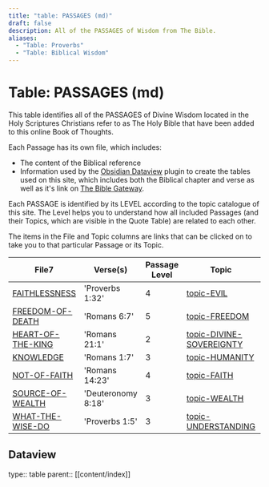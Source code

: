 ```yaml
---
title: "table: PASSAGES (md)"
draft: false
description: All of the PASSAGES of Wisdom from The Bible.
aliases:
  - "Table: Proverbs"
  - "Table: Biblical Wisdom"
---
```

# Table: PASSAGES (md)
This table identifies all of the PASSAGES of Divine Wisdom located in the Holy Scriptures Christians refer to as The Holy Bible that have been added to this online Book of Thoughts.

Each Passage has its own file, which includes:
- The content of the Biblical reference
- Information used by the [Obsidian Dataview](https://blacksmithgu.github.io/obsidian-dataview/) plugin to create the tables used on this site, which includes both the Biblical chapter and verse as well as it's link on [The Bible Gateway](https://www.biblegateway.com/).

Each PASSAGE is identified by its LEVEL according to the topic catalogue of this site. The Level helps you to understand how all included Passages (and their Topics, which are visible in the Quote Table) are related to each other.

The items in the File and Topic columns are links that can be clicked on to take you to that particular Passage or its Topic.

|File7|Verse(s)|Passage Level|Topic|Topic Level|
|---|---|---|---|---|
|[FAITHLESSNESS](/BIBLE/FAITHLESSNESS.md)|'Proverbs 1:32'|4|[topic-EVIL](/TOPICS/topic-EVIL.md)|4|
|[FREEDOM-OF-DEATH](/BIBLE/FREEDOM-OF-DEATH.md)|'Romans 6:7'|5|[topic-FREEDOM](/TOPICS/topic-FREEDOM.md)|5|
|[HEART-OF-THE-KING](/BIBLE/HEART-OF-THE-KING.md)|'Romans 21:1'|2|[topic-DIVINE-SOVEREIGNTY](/TOPICS/topic-DIVINE-SOVEREIGNTY.md)|2|
|[KNOWLEDGE](/BIBLE/KNOWLEDGE.md)|'Romans 1:7'|3|[topic-HUMANITY](/TOPICS/topic-HUMANITY.md)|3|
|[NOT-OF-FAITH](/BIBLE/NOT-OF-FAITH.md)|'Romans 14:23'|4|[topic-FAITH](/TOPICS/topic-FAITH.md)|4|
|[SOURCE-OF-WEALTH](/BIBLE/SOURCE-OF-WEALTH.md)|'Deuteronomy 8:18'|3|[topic-WEALTH](/TOPICS/topic-WEALTH.md)|3|
|[WHAT-THE-WISE-DO](/BIBLE/WHAT-THE-WISE-DO.md)|'Proverbs 1:5'|3|[topic-UNDERSTANDING](/TOPICS/topic-UNDERSTANDING.md)|3|

## Dataview
type:: table
parent:: [[content/index]]